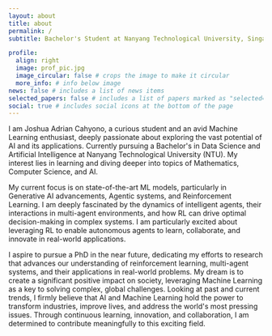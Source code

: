 ```yaml
---
layout: about
title: about
permalink: /
subtitle: Bachelor's Student at Nanyang Technological University, Singapore

profile:
  align: right
  image: prof_pic.jpg
  image_circular: false # crops the image to make it circular
  more_info: # info below image
news: false # includes a list of news items
selected_papers: false # includes a list of papers marked as "selected={true}"
social: true # includes social icons at the bottom of the page
---
```


I am Joshua Adrian Cahyono, a curious student and an avid Machine Learning enthusiast, deeply passionate about exploring the vast potential of AI and its applications. Currently pursuing a Bachelor's in Data Science and Artificial Intelligence at Nanyang Technological University (NTU). My interest lies in learning and diving deeper into topics of Mathematics, Computer Science, and AI.

My current focus is on state-of-the-art ML models, particularly in Generative AI advancements, Agentic systems, and Reinforcement Learning. I am deeply fascinated by the dynamics of intelligent agents, their interactions in multi-agent environments, and how RL can drive optimal decision-making in complex systems. I am particularly excited about leveraging RL to enable autonomous agents to learn, collaborate, and innovate in real-world applications.

I aspire to pursue a PhD in the near future, dedicating my efforts to research that advances our understanding of reinforcement learning, multi-agent systems, and their applications in real-world problems. My dream is to create a significant positive impact on society, leveraging Machine Learning as a key to solving complex, global challenges. Looking at past and current trends, I firmly believe that AI and Machine Learning hold the power to transform industries, improve lives, and address the world's most pressing issues. Through continuous learning, innovation, and collaboration, I am determined to contribute meaningfully to this exciting field.